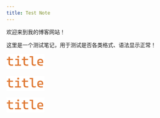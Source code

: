 ```yaml
---
title: Test Note
---
```

欢迎来到我的博客网站！

这里是一个测试笔记，用于测试是否各类格式、语法显示正常！

![](images/Pasted%20image%2020241103174712.png)

<img src="../images/Pasted image 20241103174712.png"/>

![](../images/Pasted%20image%2020241103174712.png)

